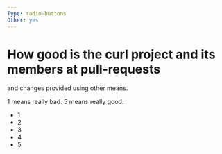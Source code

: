 ```yaml
---
Type: radio-buttons
Other: yes
---
```


# How good is the curl project and its members at pull-requests

and changes provided using other means.

1 means really bad. 5 means really good.

- 1
- 2
- 3
- 4
- 5
